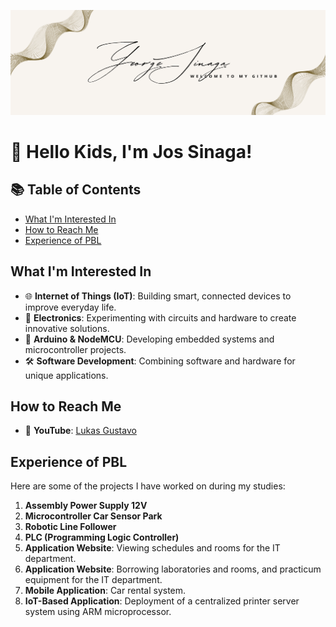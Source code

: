 ![Banner](./banner.png)

# 👋 Hello Kids, I'm Jos Sinaga!

## 📚 Table of Contents
- [What I'm Interested In](#what-im-interested-in)
- [How to Reach Me](#how-to-reach-me)
- [Experience of PBL](#experience-of-pbl)

## What I'm Interested In
- 🌐 **Internet of Things (IoT)**: Building smart, connected devices to improve everyday life.
- 🔌 **Electronics**: Experimenting with circuits and hardware to create innovative solutions.
- 🤖 **Arduino & NodeMCU**: Developing embedded systems and microcontroller projects.
- 🛠️ **Software Development**: Combining software and hardware for unique applications.

## How to Reach Me
- 🎥 **YouTube**: [Lukas Gustavo](https://www.youtube.com/@Lukasgustavo16)

## Experience of PBL
Here are some of the projects I have worked on during my studies:

1. **Assembly Power Supply 12V**
2. **Microcontroller Car Sensor Park**
3. **Robotic Line Follower**
4. **PLC (Programming Logic Controller)**
5. **Application Website**: Viewing schedules and rooms for the IT department.
6. **Application Website**: Borrowing laboratories and rooms, and practicum equipment for the IT department.
7. **Mobile Application**: Car rental system.
8. **IoT-Based Application**: Deployment of a centralized printer server system using ARM microprocessor.
